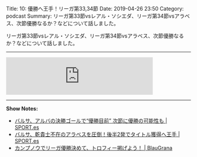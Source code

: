 Title: 10: 優勝へ王手！リーガ第33,34節
Date: 2019-04-26 23:50
Category: podcast
Summary: リーガ第33節vsレアル・ソシエダ、リーガ第34節vsアラベス、次節優勝なるか？などについて話しました。

リーガ第33節vsレアル・ソシエダ、リーガ第34節vsアラベス、次節優勝なるか？などについて話しました。

---

<iframe src="https://anchor.fm/barcafm/embed/episodes/10-33-34-e3rq68" height="102px" width="400px" frameborder="0" scrolling="no"></iframe>

---

**Show Notes:**

- [バルサ、アルバの決勝ゴールで“優勝目前” 次節に優勝の可能性も \| SPORT\.es](https://sport-japanese.com/barcelona/news/id/23363)
- [バルサ、乾貴士不在のアラベスを圧倒！後半2発でタイトル獲得へ王手 \| SPORT\.es](https://sport-japanese.com/barcelona/news/id/23405)
- [カンプノウでリーガ優勝決めて、トロフィー掲げよう！ \| BlauGrana](https://blau-grana.com/190426_liga-campeon.html)
